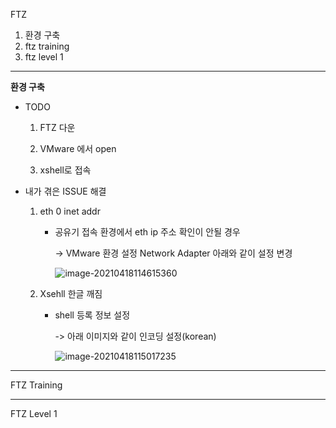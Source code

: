 FTZ

1. 환경 구축
2. ftz training
3. ftz level 1

----

**환경 구축** 

- TODO

  1. FTZ 다운

  2. VMware 에서 open

  3. xshell로 접속

     

- 내가 겪은 ISSUE 해결

  1. eth 0 inet addr

     - 공유기 접속 환경에서 eth ip 주소 확인이 안될 경우 

       -> VMware 환경 설정 Network Adapter 아래와 같이 설정 변경

       ![image-20210418114615360](115132764-ec218100-a03d-11eb-96e7-595fe5ebcd28.png)
     
       

  2. Xsehll 한글 깨짐

     - shell 등록 정보 설정

       -> 아래 이미지와 같이 인코딩 설정(korean)
  
       ![image-20210418115017235](115132765-ed52ae00-a03d-11eb-8430-3f10ad85a03a.png)

----

FTZ Training





----

FTZ Level 1

